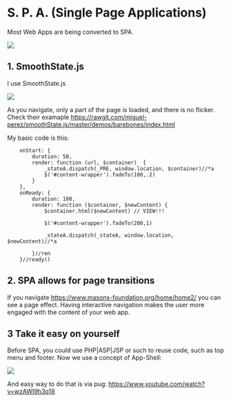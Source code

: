 
# S. P. A. (Single Page Applications)

Most Web Apps are being converted to SPA.

![](/post/SPA/SPA.png)


## 1. SmoothState.js

I use SmoothState.js 

![](/post/SPA/ss.png)

As you navigate, only a part of the page is loaded, and there is no flicker. Check their
examaple <https://rawgit.com/miguel-perez/smoothState.js/master/demos/barebones/index.html>

My basic code is this:

		onStart: {
			duration: 50,
			render: function (url, $container)  {
				_stateA.dispatch(_PRE, window.location, $container)//*a
				$('#content-wrapper').fadeTo(100,.2)
			}
		},
		onReady: {
			duration: 100,
			render: function ($container, $newContent) {
				$container.html($newContent) // VIEW!!!

				$('#content-wrapper').fadeTo(200,1)

				_stateA.dispatch(_stateA, window.location, $newContent)//*a

			}//ren
		}//ready()

## 2. SPA allows for page transitions

If you navigate <https://www.masons-foundation.org/home/home2/> you can see a page effect.
Having interactive navigation makes the user more engaged with the content of your web app.

## 3 Take it easy on yourself

Before SPA, you could use PHP|ASP|JSP or such to reuse code, such as top menu and footer.
Now we use a concept of App-Shell:

![](/post/SPA/shell.png)

And easy way to do that is via pug: <https://www.youtube.com/watch?v=wzAWI9h3q18>


